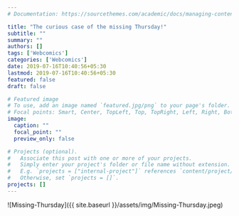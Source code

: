 ```yaml
---
# Documentation: https://sourcethemes.com/academic/docs/managing-content/

title: "The curious case of the missing Thursday!"
subtitle: ""
summary: ""
authors: []
tags: ['Webcomics']
categories: ['Webcomics']
date: 2019-07-16T10:40:56+05:30
lastmod: 2019-07-16T10:40:56+05:30
featured: false
draft: false

# Featured image
# To use, add an image named `featured.jpg/png` to your page's folder.
# Focal points: Smart, Center, TopLeft, Top, TopRight, Left, Right, BottomLeft, Bottom, BottomRight.
image:
  caption: ""
  focal_point: ""
  preview_only: false

# Projects (optional).
#   Associate this post with one or more of your projects.
#   Simply enter your project's folder or file name without extension.
#   E.g. `projects = ["internal-project"]` references `content/project/deep-learning/index.md`.
#   Otherwise, set `projects = []`.
projects: []
---
```


![Missing-Thursday]({{ site.baseurl }}/assets/img/Missing-Thursday.jpeg)


